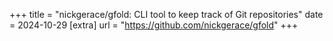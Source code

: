 +++
title = "nickgerace/gfold: CLI tool to keep track of Git repositories"
date = 2024-10-29
[extra]
url = "https://github.com/nickgerace/gfold"
+++

